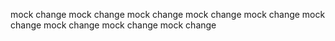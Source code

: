 mock change
mock change
mock change
mock change
mock change
mock change
mock change
mock change
mock change
